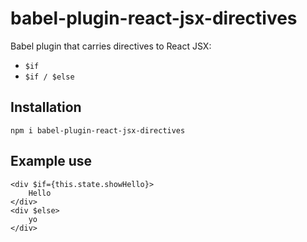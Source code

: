 # babel-plugin-react-jsx-directives

Babel plugin that carries directives to React JSX:
* `$if`
* `$if / $else`

## Installation

```
npm i babel-plugin-react-jsx-directives
```

## Example use

```
<div $if={this.state.showHello}>
    Hello
</div>
<div $else>
    yo
</div>
```